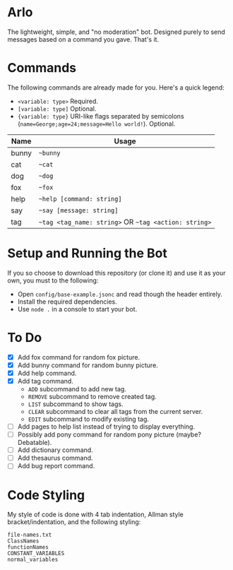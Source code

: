 # Arlo
The lightweight, simple, and "no moderation" bot. Designed purely to send messages based on a command you gave. That's it.

# Commands
The following commands are already made for you. Here's a quick legend:
- `<variable: type>` Required.
- `[variable: type]` Optional.
- `{variable: type}` URI-like flags separated by semicolons (`name=George;age=24;message=Hello world!`). Optional.

| Name   | Usage                                                 |
| ------ | ----------------------------------------------------- |
| bunny  | `~bunny`                                              |
| cat    | `~cat`                                                |
| dog    | `~dog`                                                |
| fox    | `~fox`                                                |
| help   | `~help [command: string]`                             |
| say    | `~say [message: string]`                              |
| tag    | `~tag <tag_name: string>` OR `~tag <action: string>`  |

# Setup and Running the Bot
If you so choose to download this repository (or clone it) and use it as your own, you must to the following:
- Open `config/base-example.jsonc` and read though the header entirely.
- Install the required dependencies.
- Use `node .` in a console to start your bot.

# To Do
- [x] Add fox command for random fox picture.
- [x] Add bunny command for random bunny picture.
- [x] Add help command.
- [x] Add tag command.
	- `ADD` subcommand to add new tag.
	- `REMOVE` subcommand to remove created tag.
	- `LIST` subcommand to show tags.
	- `CLEAR` subcommand to clear all tags from the current server.
	- `EDIT` subcommand to modify existing tag.
- [ ] Add pages to help list instead of trying to display everything.
- [ ] Possibly add pony command for random pony picture (maybe? Debatable).
- [ ] Add dictionary command.
- [ ] Add thesaurus command.
- [ ] Add bug report command.

# Code Styling
My style of code is done with 4 tab indentation, Allman style bracket/indentation, and the following styling:
```
file-names.txt
ClassNames
functionNames
CONSTANT_VARIABLES
normal_variables
```
